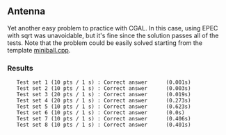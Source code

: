 ## Antenna
Yet another easy problem to practice with CGAL. In this case, using EPEC with sqrt was unavoidable, but it's fine since the solution passes all of the tests. 
Note that the problem could be easily solved starting from the template [miniball.cpp](https://algolab.inf.ethz.ch/doc/tutorials/sample_code/tut03_miniball.cpp). 

### Results
```
   Test set 1 (10 pts / 1 s) : Correct answer      (0.001s)
   Test set 2 (10 pts / 1 s) : Correct answer      (0.003s)
   Test set 3 (20 pts / 1 s) : Correct answer      (0.019s)
   Test set 4 (20 pts / 1 s) : Correct answer      (0.273s)
   Test set 5 (10 pts / 1 s) : Correct answer      (0.623s)
   Test set 6 (10 pts / 1 s) : Correct answer      (0.0s)
   Test set 7 (10 pts / 1 s) : Correct answer      (0.406s)
   Test set 8 (10 pts / 1 s) : Correct answer      (0.401s)
```
